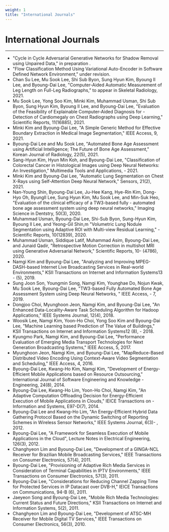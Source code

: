 ```yaml
---
weight: 1
title: "International Journals"
---
```


# International Journals
---

- "Cycle in Cycle Adversarial Generative Networks for Shadow Removal using Unpaired Data," in preparation .
- "Flow Classification Method Using Variational Auto-Encoder in Software Defined Network Environment," under revision.
- Chan Su Lee, Mu Sook Lee, Shi Sub Byon, Sung Hyun Kim, Byoung Il Lee, and Byoung-Dai Lee, "Computer-Aided Automatic Measurement of Leg Length on Full-Leg Radiographs," to appear in Skeletal Radiology, 2021.
-   Mu Sook Lee, Yong Soo Kim, Minki Kim, Muhammad Usman, Shi Sub Byon, Sung Hyun Kim, Byoung Il Lee, and Byoung-Dai Lee, "Evaluation of the Feasibility of Explainable Computer-Aided Diagnosis for - Detection of Cardiomegaly on Chest Radiographs using Deep Learning," Scientific Reports, 11(16885), 2021.
-   Minki Kim and Byoung-Dai Lee, "A Simple Generic Method for Effective Boundary Extraction in Medical Image Segmentation," IEEE Access, 9, 2021.
-   Byoung-Dai Lee and Mu Sook Lee, "Automated Bone Age Assessment using Artificial Intelligence; The Future of Bone Age Assessment," Korean Journal of Radiology, 22(5), 2021.
-   Sang-Hyun Kim, Hyun Min Koh, and Byoung-Dai Lee, "Classification of Colorectal Cancer in Histological Images using Deep Neural Networks: An Investigation," Multimedia Tools and Applications, -   2021.
-   Minki Kim and Byoung-Dai Lee, "Automatic Lung Segmentation on Chest X-Rays using Self-Attention Deep Neural Network," Sensors, 21(2), 2021.
-   Nan-Young Shin, Byoung-Dai Lee, Ju-Hee Kang, Hye-Rin Kim, Dong-Hyo Oh, ByungIl Lee, Sung Hyun Kim, Mu Sook Lee, and Min-Suk Heo, "Evaluation of the clinical efficacy of a TW3-based fully -   automated bone age assessment system using deep neural networks," Imaging Science in Dentstry, 50(3), 2020.
-   Muhammad Usman, Byoung-Dai Lee, Shi-Sub Byon, Sung-Hyun Kim, Byoung Il Lee, and Yeong-Gil Shin,m "Volumetric Lung Nodule Segmentation using Adaptive ROI with Multi-view Residual Learning," - Scientific Reports, 10(12839), 2020.
-   Muhammad Usman, Siddique Latif, Muhammad Asim, Byoung-Dai Lee, and Junaid Qadir, "Retrospective Motion Correction in multishot MRI using Generative Adversarial Network," Scientific Reports, 10-  (4786), 2020.
-   Namgi Kim and Byoung-Dai Lee, "Analyzing and Improving MPEG-DASH-based Internet Live Broadcasting Services in Real-world Environments," KSII Transactions on Internet and Information Systems13 -  (5), 2019.
-   Sung Joon Son, Youngmin Song, Namgi Kim, Younghae Do, Nojun Kwak, Mu Sook Lee, Byoung-Dai Lee, "TW3-based Fully Automated Bone Age Assessment System using Deep Neural Networks, " IEEE Access, -  7, 2019.
-   Dongjoo Choi, Myunghoon Jeon, Namgi Kim, and Byoung-Dai Lee, "An Enhanced Data-Locality-Aware Task Scheduling Algorithm for Hadoop Applications," IEEE Systems Journal, 12(4), 2018.
-   Woosik Lee, Namgi Kim, Yoon-Ho Choi, Yong Soo Kim and Byoung-Dai Lee, "Machine Learning based Prediction of The Value of Buildings," KSII Transactions on Internet and Information Systems12 (8), -    2018.
-   Kyungmo Park, Namgi Kim, and Byoung-Dai Lee, "Performance Evaluation of Emerging Media Transport Technologies for Next Generation Broadcasting Systems," IEEE Access, 5, 2017.
-   Myunghoon Jeon, Namgi Kim, and Byoung-Dai Lee, "MapReduce-Based Distributed Video Encoding Using Context-Aware Video Segmentation and Scheduling," IEEE Access, 4, 2016.
-   Byoung-Dai Lee, Kwang-Ho Kim, Namgi Kim, "Development of Energy-Efficient Mobile Applications based on Resource Outsourcing," International Journal of Software Engineering and Knowledge -    Engineering, 24(8), 2014.
-   Byoung-Dai Lee, Kwang-Ho Lim, Yoon-Ho Choi, Namgi Kim, "An Adaptive Computation Offloading Decision for Energy-Efficient Execution of Mobile Applications in Clouds," IEICE Transactions on -  Information and Systems, E97-D(7), 2014.
-   Byoung-Dai Lee and Kwang-Ho Lim, "An Energy-Efficient Hybrid Data Gathering Protocol Based on the Dynamic Switching of Reporting Schemes in Wireless Sensor Networks," IEEE Systems Journal, 6(3)- , 2012.
-   Byoung-Dai Lee, "A Framework for Seamless Execution of Mobile Applications in the Cloud", Lecture Notes in Electrical Engineering, 126(3), 2012.
-   Changhyeon Lim and Byoung-Dai Lee, "Development of a GINGA-NCL Receiver for Brazilian Mobile Broadcasting Services," IEEE Transactions on Consumer Electronics, 57(4), 2011.
-   Byoung-Dai Lee, "Provisioning of Adaptive Rich Media Services in Consideration of Terminal Capabilities in IPTV Environments," IEEE Transactions on Consumer Electronics, 57(3), 2011.
-   Byoung-Dai Lee, "Considerations for Reducing Channel Zapping Time for Protected Services in IP Datacast over DVB-H," IEICE Transactions on Communications, 94-B (6), 2011.
-   Jaeyeon Song and Byoung-Dai Lee, "Mobile Rich Media Technologies: Current Status and Future Directions," KSII Transactions on Internet and Information Systems, 5(2), 2011.
-   Changhyeon Lim and Byoung-Dai Lee, "Development of ATSC-MH Receiver for Mobile Digital TV Services," IEEE Transactions on Consumer Electronics, 56(3), 2010.